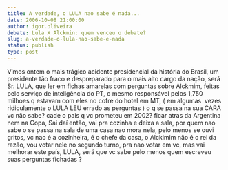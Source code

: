 ```yaml
---
title: A verdade, o LULA nao sabe é nada...
date: 2006-10-08 21:00:00
author: igor.oliveira
debate: Lula X Alckmin: quem venceu o debate?
slug: a-verdade-o-lula-nao-sabe-e-nada
status: publish 
type: post
---
```


Vimos ontem o mais trágico acidente presidencial da história do Brasil, um presidente tão fraco e despreparado para o mais alto cargo da nação, será Sr. LULA, que ler em fichas amarelas com perguntas sobre Alckmim, feitas pelo serviço de inteligência do PT, o mesmo responsável pelos 1,750 milhoes q estavam com eles no cofre do hotel em MT, ( em algumas  vezes ridiculamente o LULA LEU errado as perguntas ) o q se passa na sua CARA vc não sabe? cade o pais q vc prometeu em 2002? ficar atras da Argentina nem na Copa, Sai daí então, vai pra cozinha e deixa a sala, por quem nao sabe o se passa na sala de uma casa nao mora nela, pelo menos se ouvi gritos, vc nao é a cozinheira, é o chefe da casa, o Alckimim não é o rei da razão, vou votar nele no segundo turno, pra nao votar em vc, mas vai melhorar este país, LULA, será que vc sabe pelo menos quem escreveu suas perguntas fichadas ?
